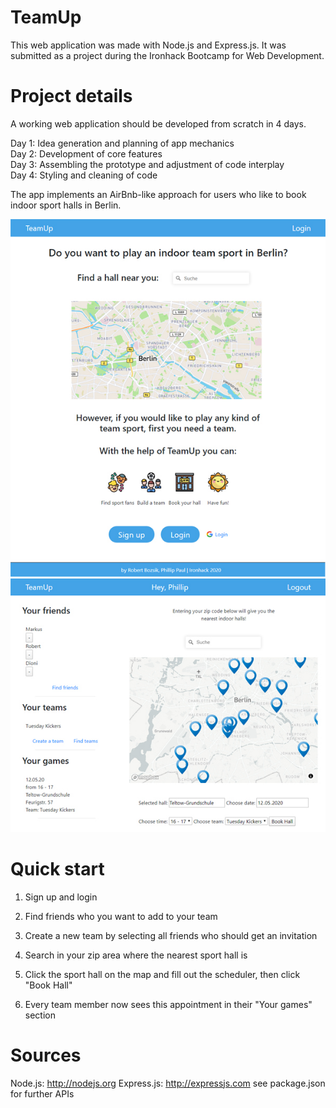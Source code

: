 # TeamUp

This web application was made with Node.js and Express.js. It was submitted as a project during the Ironhack Bootcamp for Web Development.

# Project details

A working web application should be developed from scratch in 4 days.

Day 1: Idea generation and planning of app mechanics\
Day 2: Development of core features\
Day 3: Assembling the prototype and adjustment of code interplay\
Day 4: Styling and cleaning of code

The app implements an AirBnb-like approach for users who like to book indoor sport halls in Berlin.

![Introduction page](https://github.com/phpaul89/teamup/blob/master/public/images/tu_1.jpg)
![User dashboard](https://github.com/phpaul89/teamup/blob/master/public/images/tu_2.jpg)

# Quick start

1. Sign up and login 

2. Find friends who you want to add to your team

3. Create a new team by selecting all friends who should get an invitation

4. Search in your zip area where the nearest sport hall is

5. Click the sport hall on the map and fill out the scheduler, then click "Book Hall"

6. Every team member now sees this appointment in their "Your games" section

# Sources

Node.js: http://nodejs.org
Express.js: http://expressjs.com
see package.json for further APIs
